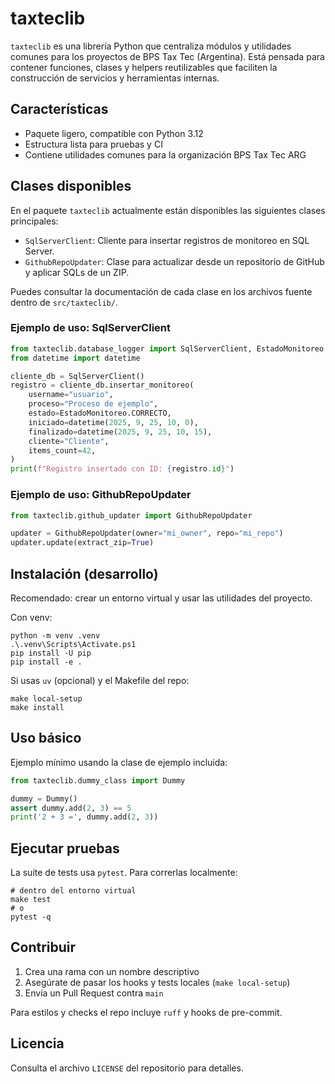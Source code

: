 # taxteclib

`taxteclib` es una librería Python que centraliza módulos y utilidades comunes para los proyectos de BPS Tax Tec (Argentina). Está pensada para contener funciones, clases y helpers reutilizables que faciliten la construcción de servicios y herramientas internas.

## Características

- Paquete ligero, compatible con Python 3.12
- Estructura lista para pruebas y CI
- Contiene utilidades comunes para la organización BPS Tax Tec ARG


## Clases disponibles

En el paquete `taxteclib` actualmente están disponibles las siguientes clases principales:

- `SqlServerClient`: Cliente para insertar registros de monitoreo en SQL Server.
- `GithubRepoUpdater`: Clase para actualizar desde un repositorio de GitHub y aplicar SQLs de un ZIP.


Puedes consultar la documentación de cada clase en los archivos fuente dentro de `src/taxteclib/`.

### Ejemplo de uso: SqlServerClient

```python
from taxteclib.database_logger import SqlServerClient, EstadoMonitoreo
from datetime import datetime

cliente_db = SqlServerClient()
registro = cliente_db.insertar_monitoreo(
	username="usuario",
	proceso="Proceso de ejemplo",
	estado=EstadoMonitoreo.CORRECTO,
	iniciado=datetime(2025, 9, 25, 10, 0),
	finalizado=datetime(2025, 9, 25, 10, 15),
	cliente="Cliente",
	items_count=42,
)
print(f"Registro insertado con ID: {registro.id}")
```

### Ejemplo de uso: GithubRepoUpdater

```python
from taxteclib.github_updater import GithubRepoUpdater

updater = GithubRepoUpdater(owner="mi_owner", repo="mi_repo")
updater.update(extract_zip=True)
```

## Instalación (desarrollo)

Recomendado: crear un entorno virtual y usar las utilidades del proyecto.

Con venv:

```pwsh
python -m venv .venv
.\.venv\Scripts\Activate.ps1
pip install -U pip
pip install -e .
```

Si usas `uv` (opcional) y el Makefile del repo:

```pwsh
make local-setup
make install
```

## Uso básico

Ejemplo mínimo usando la clase de ejemplo incluida:

```python
from taxteclib.dummy_class import Dummy

dummy = Dummy()
assert dummy.add(2, 3) == 5
print('2 + 3 =', dummy.add(2, 3))
```

## Ejecutar pruebas

La suite de tests usa `pytest`. Para correrlas localmente:

```pwsh
# dentro del entorno virtual
make test
# o
pytest -q
```

## Contribuir

1. Crea una rama con un nombre descriptivo
2. Asegúrate de pasar los hooks y tests locales (`make local-setup`)
3. Envía un Pull Request contra `main`

Para estilos y checks el repo incluye `ruff` y hooks de pre-commit.

## Licencia

Consulta el archivo `LICENSE` del repositorio para detalles.